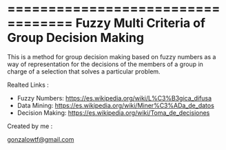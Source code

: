 ==================================
Fuzzy Multi Criteria of Group Decision Making
==================================



This is a method for group decision making based on fuzzy numbers as a way of representation for the decisions of the members of a group in charge of a selection that solves a particular problem.

Realted Links :

- Fuzzy Numbers: https://es.wikipedia.org/wiki/L%C3%B3gica_difusa
- Data Mining: https://es.wikipedia.org/wiki/Miner%C3%ADa_de_datos
- Decision Making: https://es.wikipedia.org/wiki/Toma_de_decisiones


Created by me :

gonzalowtf@gmail.com
